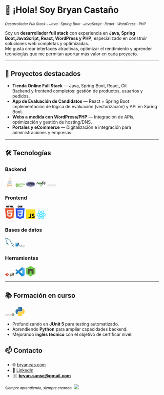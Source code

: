 # 👋 ¡Hola! Soy Bryan Castaño
<em><small>Desarrollador Full Stack – Java · Spring Boot · JavaScript · React · WordPress · PHP</small></em>

Soy un **desarrollador full stack** con experiencia en **Java, Spring Boot,JavaScript, React, WordPress y PHP**, especializado en construir soluciones web completas y optimizadas.  
Me gusta crear interfaces atractivas, optimizar el rendimiento y aprender tecnologías que me permitan aportar más valor en cada proyecto.

---

## 🚀 Proyectos destacados
- **Tienda Online Full Stack** — Java, Spring Boot, React, Git  
  Backend y frontend completos: gestión de productos, usuarios y pedidos.
- **App de Evaluación de Candidatos** — React + Spring Boot  
  Implementación de lógica de evaluación (vectorización) y API en Spring Boot.
- **Webs a medida con WordPress/PHP** — Integración de APIs, optimización y gestión de hosting/DNS.
- **Portales y eCommerce** — Digitalización e integración para administraciones y empresas.

---

## 🛠 Tecnologías

### Backend
<div>
  <img src="./images/java.svg" alt="Java" width="6%" title="Java"/>
  <img src="./images/springboot.png" alt="Spring Boot" width="6%" title="Spring Boot"/>
  <img src="./images/php.svg" alt="PHP" width="6%" title="PHP"/>
  <img src="./images/nodejs.svg" alt="Node.js" width="6%" title="Node.js"/>
  <img src="./images/express.svg" alt="Express" width="6%" title="Express"/>
</div>

### Frontend
<div>
  <img src="./images/html-5.svg" alt="HTML5" width="6%" title="HTML5"/>
  <img src="./images/css-3.svg" alt="CSS3" width="6%" title="CSS3"/>
  <img src="./images/javascript.svg" alt="JavaScript" width="6%" title="JavaScript"/>
  <img src="./images/react.svg" alt="React" width="6%" title="React"/>
</div>

### Bases de datos
<div>
  <img src="./images/mysql.svg" alt="MySQL" width="6%" title="MySQL"/>
  <img src="./images/sqlite.svg" alt="SQLite" width="6%" title="SQLite"/>
</div>

### Herramientas
<div>
  <img src="./images/git.svg" alt="Git" width="6%" title="Git"/>
  <img src="./images/visual-studio-code.svg" alt="VS Code" width="6%" title="Visual Studio Code"/>
  <img src="./images/nodemon.svg" alt="Nodemon" width="6%" title="Nodemon"/>
</div>

---

## 📚 Formación en curso
<div>
  <img src="./images/JUnit5.png" alt="JUnit 5" width="6%" title="JUnit 5"/>
  <img src="./images/python.svg" alt="Python" width="6%" title="Python"/>
</div>

- Profundizando en **JUnit 5** para testing automatizado.  
- Aprendiendo **Python** para ampliar capacidades backend.  
- Mejorando **inglés técnico** con el objetivo de certificar nivel.
<!--
---

## 📈 Estadísticas
| <a href="https://github.com/bryancas"><img align="center" src="https://github-readme-stats.vercel.app/api?username=bryancas&show_icons=true&include_all_commits=true&theme=buefy&hide_border=true" alt="Stats"/></a> | <a href="https://github.com/bryancas"><img align="center" src="https://github-readme-stats.vercel.app/api/top-langs/?username=bryancas&layout=compact&theme=buefy&hide_border=true" alt="Top Langs"/></a> |
| --- | --- |


---
-->
## 📫 Contacto
- 🌐 [bryancas.com](https://bryancas.com)
- 💼 [LinkedIn](https://www.linkedin.com/in/bryan-castaño-san-segundo)
- ✉️ **bryan.sanse@gmail.com**

<small><em>Siempre aprendiendo, siempre creando.</em></small>
![](https://komarev.com/ghpvc/?username=bryancas&color=blue)
